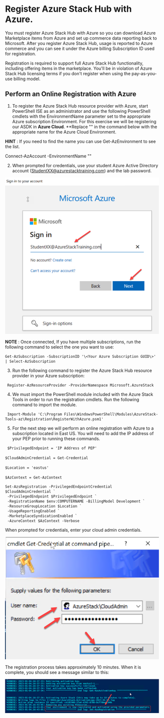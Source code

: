 # Register Azure Stack Hub with Azure.

You must register Azure Stack Hub with Azure so you can download Azure Marketplace items from Azure and set up commerce data reporting back to Microsoft. After you register Azure Stack Hub, usage is reported to Azure commerce and you can see it under the Azure billing Subscription ID used for registration.

 Registration is required to support full Azure Stack Hub functionality, including offering items in the marketplace. You'll be in violation of Azure Stack Hub licensing terms if you don't register when using the pay-as-you-use billing model.

## Perform an Online Registration with Azure

1. To register the Azure Stack Hub resource provider with Azure, start PowerShell ISE as an administrator and use the following PowerShell cmdlets with the EnvironmentName parameter set to the appropriate Azure subscription Environment. For this exercise we will be registering our ASDK in **Azure Cloud**. **Replace "<environment name>" in the command below with the appropriate name for the Azure Cloud Environment.

**HINT** : If you need to find the name you can use Get-AzEnvironment to see the list.

 Connect-AzAccount -EnvironmentName "<environment name>"


2. When prompted for credentials, use your student Azure Active Directory account (StudentXX@azurestacktraining.com) and the lab password.

![](images/Picture1.png)

 **NOTE** : Once connected, If you have multiple subscriptions, run the following command to select the one you want to use:
 ```
 Get-AzSubscription -SubscriptionID '\<Your Azure Subscription GUID\>' | Select-AzSubscription
```

3. Run the following command to register the Azure Stack Hub resource provider in your Azure subscription:

```
 Register-AzResourceProvider -ProviderNamespace Microsoft.AzureStack
```

4. We must import the PowerShell module included with the Azure Stack Tools in order to run the registration cmdlets. Run the following command to import the module.

```
 Import-Module 'C:\Program Files\WindowsPowerShell\Modules\AzureStack-Tools-az\Registration\RegisterWithAzure.psm1'
```

5. For the next step we will perform an online registration with Azure to a subscription located in East US. You will need to add the IP address of your PEP prior to running these commands.

```
 $PrivilegedEndpoint = 'IP Address of PEP'

$CloudAdminCredential = Get-Credential

$Location = 'eastus'

$AzContext = Get-AzContext

```

```
Set-AzsRegistration -PrivilegedEndpointCredential $CloudAdminCredential `
 -PrivilegedEndpoint $PrivilegedEndpoint `
 -RegistrationName $env:COMPUTERNAME -BillingModel Development `
 -ResourceGroupLocation $Location `
 -UsageReportingEnabled `
 -MarketplaceSyndicationEnabled `
 -AzureContext $AzContext -Verbose
```

 When prompted for credentials, enter your cloud admin credentials.

![](images/Picture2.png)

The registration process takes approximately 10 minutes. When it is complete, you should see a message similar to this:

![](images/Picture3.png)